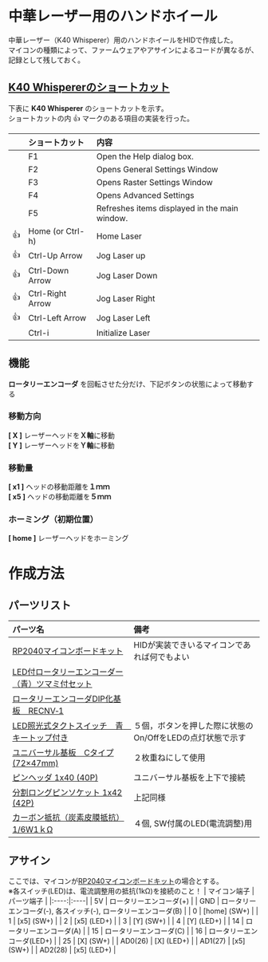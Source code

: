 # 中華レーザー用のハンドホイール
中華レーザー（K40 Whisperer）用のハンドホイールをHIDで作成した。  
マイコンの種類によって、ファームウェアやアサインによるコードが異なるが、記録として残しておく。



## [K40 Whispererのショートカット](https://www.scorchworks.com/K40whisperer/k40w_manual.html#keyboard)
下表に **K40 Whisperer** のショートカットを示す。  
ショートカットの内 :+1: マークのある項目の実装を行った。

| | ショートカット | 内容 |
|----|:----|:----| 
| | F1 | Open the Help dialog box. |
| | F2 | Opens General Settings Window |
| | F3 | Opens Raster Settings Window |
| | F4 | Opens Advanced Settings |
| | F5 | Refreshes items displayed in the main window. |
| :+1: | Home (or Ctrl-h) | Home Laser |
| :+1: | Ctrl-Up Arrow | Jog Laser up |
| :+1: | Ctrl-Down Arrow | Jog Laser Down |
| :+1: | Ctrl-Right Arrow | Jog Laser Right |
| :+1: | Ctrl-Left Arrow | Jog Laser Left |
| | Ctrl-i | Initialize Laser |



## 機能 
**ロータリーエンコーダ** を回転させた分だけ、下記ボタンの状態によって移動する

### 移動方向
**[ X ]**	レーザーヘッドを**Ｘ軸**に移動  
**[ Y ]** レーザーヘッドを**Ｙ軸**に移動  

### 移動量
**[ x1 ]** ヘッドの移動距離を**１ｍｍ**  
**[ x5 ]** ヘッドの移動距離を**５ｍｍ**  

### ホーミング（初期位置）
**[ home ]** レーザーヘッドをホーミング  


# 作成方法
## パーツリスト
| パーツ名 | 備考 |
|:----|:----|
| [RP2040マイコンボードキット](https://akizukidenshi.com/catalog/g/gK-17542/) | HIDが実装できいるマイコンであれば何でもよい |
| [LED付ロータリーエンコーダー（青）ツマミ付セット](https://akizukidenshi.com/catalog/g/gP-05768/) ||
| [ロータリーエンコーダDIP化基板　RECNV‐1](https://akizukidenshi.com/catalog/g/gP-07239/) ||
| [LED照光式タクトスイッチ　青　キートップ付き](https://akizukidenshi.com/catalog/g/gP-13871/) | ５個，ボタンを押した際に状態のOn/OffをLEDの点灯状態で示す |
| [ユニバーサル基板　Cタイプ(72×47mm)](https://akizukidenshi.com/catalog/g/gP-09747/) | ２枚重ねにして使用 |
| [ピンヘッダ 1x40 (40P)](https://akizukidenshi.com/catalog/g/gC-00167/) | ユニバーサル基板を上下で接続 |
| [分割ロングピンソケット 1x42 (42P)](https://akizukidenshi.com/catalog/g/gC-05779/) | 上記同様 |
| [カーボン抵抗（炭素皮膜抵抗） 1/6W1ｋΩ](https://akizukidenshi.com/catalog/g/gR-16102/) | ４個, SW付属のLED(電流調整)用 |


## アサイン
ここでは、マイコンが[RP2040マイコンボードキット](https://akizukidenshi.com/catalog/g/gK-17542/)の場合とする。  
※各スイッチ(LED)は、電流調整用の抵抗(1kΩ)を接続のこと！
| マイコン端子 | パーツ端子 |
|:----:|:----|
| 5V | ロータリーエンコーダ(+) |
| GND | ロータリーエンコーダ(-), 各スイッチ(-), ロータリーエンコーダ(B) |
| 0 | [home] \(SW+\) |
| 1 | [x5] \(SW+\) |
| 2 | [x5] \(LED+\) |
| 3 | [Y] \(SW+\) |
| 4 | [Y] \(LED+\) |
| 14 | ロータリーエンコーダ(A) |
| 15 | ロータリーエンコーダ(C) |
| 16 | ロータリーエンコーダ(LED+) |
| 25 | [X] \(SW+\) |
| AD0(26) | [X] \(LED+\) |
| AD1(27) | [x5] \(SW+\) |
| AD2(28) | [x5] \(LED+\) |

